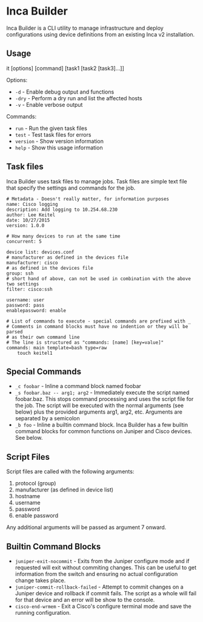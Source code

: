 Inca Builder
===========

Inca Builder is a CLI utility to manage infrastructure and deploy configurations using device definitions from an existing Inca v2 installation.

Usage
-----

it [options] [command] [task1 [task2 [task3]...]]

Options:

- `-d` - Enable debug output and functions
- `-dry` - Perform a dry run and list the affected hosts
- `-v` - Enable verbose output

Commands:

- `run` - Run the given task files
- `test` - Test task files for errors
- `version` - Show version information
- `help` - Show this usage information

Task files
----------

Inca Builder uses task files to manage jobs. Task files are simple text file that specify the settings and commands for the job.

```
# Metadata - Doesn't really matter, for information purposes
name: Cisco logging
description: Add logging to 10.254.68.230
author: Lee Keitel
date: 10/27/2015
version: 1.0.0

# How many devices to run at the same time
concurrent: 5

device list: devices.conf
# manufacturer as defined in the devices file
manufacturer: cisco
# as defined in the devices file
group: ssh
# short hand of above, can not be used in combination with the above two settings
filter: cisco:ssh

username: user
password: pass
enablepassword: enable

# List of commands to execute - special commands are prefixed with _
# Comments in command blocks must have no indention or they will be parsed
# as their own command line
# The line is structured as "commands: [name] [key=value]"
commands: main template=bash type=raw
    touch keitel1
```

Special Commands
----------------

- `_c foobar` - Inline a command block named foobar
- `_s foobar.baz -- arg1; arg2` - Immediately execute the script named foobar.baz. This stops command processing and uses the script file for the job. The script will be executed with the normal arguments (see below) plus the provided arguments arg1, arg2, etc. Arguments are separated by a semicolon
- `_b foo` - Inline a builtin command block. Inca Builder has a few builtin command blocks for common functions on Juniper and Cisco devices. See below.

Script Files
------------

Script files are called with the following arguments:

1. protocol (group)
2. manufacturer (as defined in device list)
3. hostname
4. username
5. password
6. enable password

Any additional arguments will be passed as argument 7 onward.

Builtin Command Blocks
----------------------

- `juniper-exit-nocommit` - Exits from the Juniper configure mode and if requested will exit without commiting changes. This can be useful to get information from the switch and ensuring no actual configuration change takes place.
- `juniper-commit-rollback-failed` - Attempt to commit changes on a Juniper device and rollback if commit fails. The script as a whole will fail for that device and an error will be show to the console.
- `cisco-end-wrmem` - Exit a Cisco's configure terminal mode and save the running configuration.
